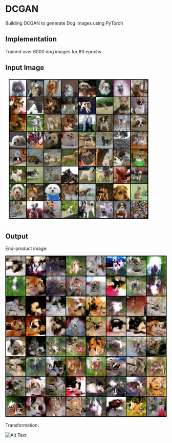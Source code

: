 # DCGAN
Building DCGAN to generate Dog images using PyTorch   

## Implementation
Trained over 6000 dog images for 60 epochs


## Input Image

![Alt Text](dogs.png)


## Output

End-product image:

![Alt Text](generated-images-0060.png)


Transformation:

![Alt Text](doggo60.gif)
  
